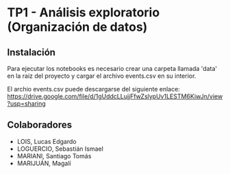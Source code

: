# TP1 - Análisis exploratorio (Organización de datos)

## Instalación
Para ejecutar los notebooks es necesario crear una carpeta llamada 'data' en la raiz del proyecto y cargar el archivo events.csv en su interior.

El archio events.csv puede descargarse del siguiente enlace:
https://drive.google.com/file/d/1gUddcLLujjFfwZslypUv1LESTM6KiwJn/view?usp=sharing

## Colaboradores
- LOIS, Lucas Edgardo
- LOGUERCIO, Sebastián Ismael 
- MARIANI, Santiago Tomás 
- MARIJUÁN, Magalí 

